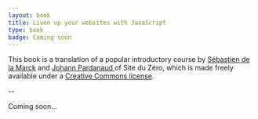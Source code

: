 ```yaml
---
layout: book
title: Liven up your websites with JavaScript
type: book
badge: Coming soon
---
```


<p class="intro">This book is a translation of a popular introductory course by <a href="http://fr.openclassrooms.com/membres/thunderseb-14765">Sébastien de la Marck</a> and <a href="http://fr.openclassrooms.com/membres/nesk">Johann Pardanaud </a> of Site du Zéro, which is made freely available under a <a href="http://creativecommons.org/licenses/by-nc-sa/2.0/fr/deed.en">Creative Commons license</a>.</p>

--

Coming soon...